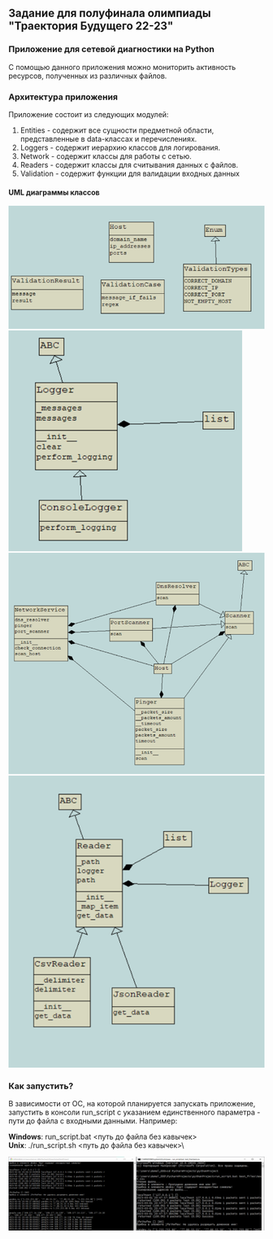 ## Задание для полуфинала олимпиады "Траектория Будущего 22-23"
### Приложение для сетевой диагностики на Python

С помощью данного приложения можно мониторить активность ресурсов, полученных из различных файлов.
### Архитектура приложения
Приложение состоит из следующих модулей: 
1. Entities - содержит все сущности предметной области, представленные в data-классах и перечислениях.
2. Loggers - содержит иерархию классов для логирования.
3. Network - содержит классы для работы с сетью.
4. Readers - содержит классы для считывания данных с файлов.
5. Validation - содержит функции для валидации входных данных

#### UML диаграммы классов
![UML диаграмма Entities](pics/entities.png "UML диаграмма Entities")\
![UML диаграмма Loggers](pics/loggers.png "UML диаграмма Loggers")\
![UML диаграмма Network](pics/network.png "UML диаграмма Network")\
![UML диаграмма Readers](pics/readers.png "UML диаграмма Readers")

### Как запустить?
В зависимости от ОС, на которой планируется запускать приложение, запустить в консоли run_script с указанием 
единственного параметра - пути до файла с входными данными.
Например: 

**Windows**: run_script.bat <путь до файла без кавычек>\
**Unix**: ./run_script.sh <путь до файла без кавычек>\

![Запуск приложения в разных ОС](pics/test.png "Запуск приложения в разных ОС")